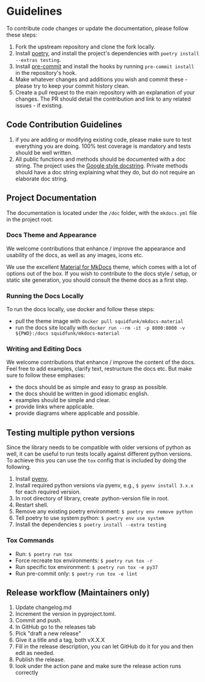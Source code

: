 # Guidelines

To contribute code changes or update the documentation, please follow these steps:

1. Fork the upstream repository and clone the fork locally.
2. Install [poetry](https://python-poetry.org/), and install the project's dependencies
   with `poetry install --extras testing`.
3. Install [pre-commit](https://pre-commit.com/) and install the hooks by running `pre-commit install` in the
   repository's hook.
4. Make whatever changes and additions you wish and commit these - please try to keep your commit history clean.
5. Create a pull request to the main repository with an explanation of your changes. The PR should detail the
   contribution and link to any related issues - if existing.

## Code Contribution Guidelines

1. if you are adding or modifying existing code, please make sure to test everything you are doing. 100% test coverage
   is mandatory and tests should be well written.
2. All public functions and methods should be documented with a doc string. The project uses
   the [Google style docstring](https://sphinxcontrib-napoleon.readthedocs.io/en/latest/example_google.html).
   Private methods should have a doc string explaining what they do, but do not require an elaborate doc string.

## Project Documentation

The documentation is located under the `/doc` folder, with the `mkdocs.yml` file in the project root.

### Docs Theme and Appearance

We welcome contributions that enhance / improve the appearance and usability of the docs, as well as any images, icons
etc.

We use the excellent [Material for MkDocs](https://squidfunk.github.io/mkdocs-material/) theme, which comes with a lot
of options out of the box. If you wish to contribute to the docs style / setup, or static site generation, you should
consult the theme docs as a first step.

### Running the Docs Locally

To run the docs locally, use docker and follow these steps:

- pull the theme image with `docker pull squidfunk/mkdocs-material`
- run the docs site locally with `docker run --rm -it -p 8000:8000 -v ${PWD}:/docs squidfunk/mkdocs-material`

### Writing and Editing Docs

We welcome contributions that enhance / improve the content of the docs. Feel free to add examples, clarify text,
restructure the docs etc. But make sure to follow these emphases:

- the docs should be as simple and easy to grasp as possible.
- the docs should be written in good idiomatic english.
- examples should be simple and clear.
- provide links where applicable.
- provide diagrams where applicable and possible.

## Testing multiple python versions

Since the library needs to be compatible with older versions of python as well, it can be useful to run tests locally
against different python versions. To achieve this you can use the `tox` config that is included by doing the following.

1. Install [pyenv](https://github.com/pyenv/pyenv).
2. Install required python versions via pyenv, e.g., `$ pyenv install 3.x.x` for each required version.
3. In root directory of library, create .python-version file in root.
4. Restart shell.
5. Remove any existing poetry environment: `$ poetry env remove python`
6. Tell poetry to use system python: `$ poetry env use system`
7. Install the dependencies `$ poetry install --extra testing`

### Tox Commands

- Run: `$ poetry run tox`
- Force recreate tox environments: `$ poetry run tox -r`
- Run specific tox environment: `$ poetry run tox -e py37`
- Run pre-commit only: `$ poetry run tox -e lint`

## Release workflow (Maintainers only)

1. Update changelog.md
2. Increment the version in pyproject.toml.
3. Commit and push.
4. In GitHub go to the releases tab
5. Pick "draft a new release"
6. Give it a title and a tag, both vX.X.X
7. Fill in the release description, you can let GitHub do it for you and then edit as needed.
8. Publish the release.
9. look under the action pane and make sure the release action runs correctly
